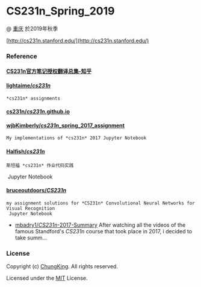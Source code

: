 # CS231n_Spring_2019


@ [重庆](https://github.com/HuangCongQing/) 於2019年秋季


[http://cs231n.stanford.edu/](http://cs231n.stanford.edu/)


### Reference
#### [CS231n官方笔记授权翻译总集-知乎](https://zhuanlan.zhihu.com/p/21930884)


#### [lightaime/*cs231n*](https://github.com/lightaime/cs231n)
    *cs231n* assignments

#### [cs231n/*cs231n*.github.io](https://github.com/cs231n/cs231n.github.io)
    
####  [wjbKimberly/*cs231n*_spring_2017_assignment](https://github.com/wjbKimberly/cs231n_spring_2017_assignment)
    My implementations of *cs231n* 2017 Jupyter Notebook

#### [Halfish/*cs231n*](https://github.com/Halfish/cs231n)
    斯坦福 *cs231n* 作业代码实践
 Jupyter Notebook


####  [bruceoutdoors/*CS231n*](https://github.com/bruceoutdoors/CS231n) 
    my assignment solutions for *CS231n* Convolutional Neural Networks for Visual Recognition
     Jupyter Notebook
    
*  [mbadry1/*CS231n*-2017-Summary](https://github.com/mbadry1/CS231n-2017-Summary)
    After watching all the videos of the famous Standford's *CS231n* course that took place in 2017, i decided to take summ…

### License

Copyright (c) [ChungKing](https://github.com/HuangCongQing/). All rights reserved.

Licensed under the [MIT](./LICENSE) License.
